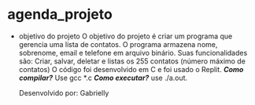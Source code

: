 # agenda_projeto
* objetivo do projeto
  O objetivo do projeto é criar um programa que gerencia uma lista de contatos. O programa armazena nome, sobrenome, email e telefone em arquivo binário.
  Suas funcionalidades são: Criar, salvar, deletar e listas os 255 contatos (número máximo de contatos)
  O código foi desenvolvido em C e foi usado o Replit.
  ***Como compilar?***
  Use gcc *.c
  ***Como executar?***
  use ./a.out.

  Desenvolvido por: Gabrielly 
